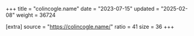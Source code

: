 +++
title = "colincogle.name"
date = "2023-07-15"
updated = "2025-02-08"
weight = 36724

[extra]
source = "https://colincogle.name/"
ratio = 41
size = 36
+++
